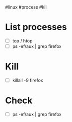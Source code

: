 #linux
#process
#kill

# List processes

- [ ] top / htop
- [ ] ps -ef/aux | grep firefox

# Kill

- [ ] killall -9 firefox

# Check

- [ ] ps -ef/aux | grep firefox
